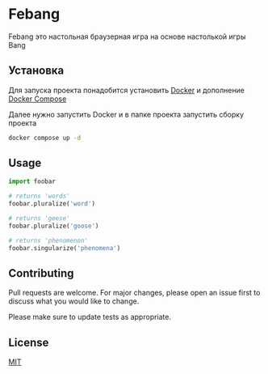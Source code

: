 # Febang

Febang это настольная браузерная игра на основе настолькой игры Bang

## Установка

Для запуска проекта понадобится установить [Docker](https://docs.docker.com/engine/install/) и дополнение [Docker Compose](https://docs.docker.com/compose/install/linux/)

Далее нужно запустить Docker и в папке проекта запустить сборку проекта

```bash
docker compose up -d
```

## Usage

```python
import foobar

# returns 'words'
foobar.pluralize('word')

# returns 'geese'
foobar.pluralize('goose')

# returns 'phenomenon'
foobar.singularize('phenomena')
```

## Contributing

Pull requests are welcome. For major changes, please open an issue first
to discuss what you would like to change.

Please make sure to update tests as appropriate.

## License

[MIT](https://choosealicense.com/licenses/mit/)